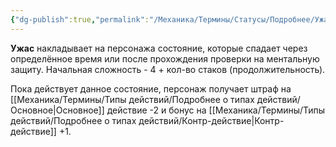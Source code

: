 ```yaml
---
{"dg-publish":true,"permalink":"/Механика/Термины/Статусы/Подробнее/Ужас/","noteIcon":"","created":"2025-08-21T13:47:43.302+03:00","updated":"2025-08-20T17:14:56.328+03:00"}
---
```




**Ужас** накладывает на персонажа состояние, которые спадает через определённое время или после прохождения проверки на ментальную защиту.  Начальная сложность - 4 + кол-во стаков (продолжительность). 

Пока действует данное состояние, персонаж получает штраф на [[Механика/Термины/Типы действий/Подробнее о типах действий/Основное\|Основное]] действие -2 и бонус на [[Механика/Термины/Типы действий/Подробнее о типах действий/Контр-действие\|Контр-действие]] +1. 
